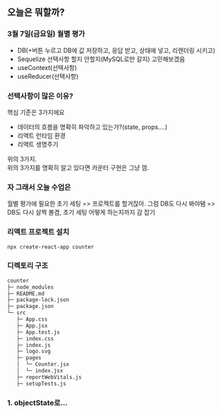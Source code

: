 ## 오늘은 뭐할까?

### 3월 7일(금요일) 월별 평가

- DB(+버튼 누르고 DB에 값 저장하고, 응답 받고, 상태에 넣고, 리렌더링 시키고)
- Sequelize 선택사항 할지 안할지(MySQL로만 갈지) 고민해보겠음
- useContext(선택사항)
- useReducer(선택사항)

### 선택사항이 많은 이유?

핵심 기준은 3가지에요

- 데이터의 흐름을 명확히 파악하고 있는가?(state, props....)
- 리액트 런타임 환경
- 리액트 생명주기

위의 3가지.  
위의 3가지를 명확히 알고 있다면 카운터 구현은 그냥 껌.

### 자 그래서 오늘 수업은

월별 평가에 필요한 초기 세팅
=> 프로젝트를 할거잖아. 그럼 DB도 다시 봐야됌
=> DB도 다시 살짝 볼겸, 초기 세팅 어떻게 하는지까지 감 잡기

### 리액트 프로젝트 설치

```sh
npx create-react-app counter
```

### 디렉토리 구조


```sh
counter
├─ node_modules
├─ README.md
├─ package-lock.json
├─ package.json
└─ src
   ├─ App.css
   ├─ App.jsx
   ├─ App.test.js
   ├─ index.css
   ├─ index.js
   ├─ logo.svg
   ├─ pages
   │  └─ Counter.jsx
   │  └─ index.jsx
   ├─ reportWebVitals.js
   ├─ setupTests.js
```

### 1. objectState로...